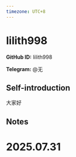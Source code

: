 ```yaml
---
timezone: UTC+8
---
```


# lilith998

**GitHub ID:** lilith998

**Telegram:** @无

## Self-introduction

大家好

## Notes

<!-- Content_START -->

# 2025.07.31


<!-- Content_END -->
